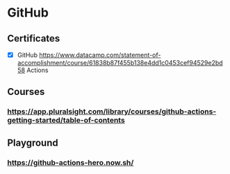 # GitHub
## Certificates
- [x] GitHub  https://www.datacamp.com/statement-of-accomplishment/course/61838b87f455b138e4dd1c0453cef94529e2bd58
Actions
## Courses
### https://app.pluralsight.com/library/courses/github-actions-getting-started/table-of-contents
## Playground
### https://github-actions-hero.now.sh/
